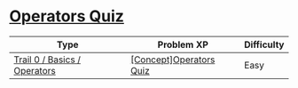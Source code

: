 # [Operators Quiz](https://www.codetree.ai/trails/complete/curated-cards/nl-pre-operators)

|Type|Problem XP|Difficulty|
|---|---|---|
|[Trail 0 / Basics / Operators](https://www.codetree.ai/trail-info/codetree-101/)|[[Concept]Operators Quiz](https://www.codetree.ai/trails/complete/curated-cards/nl-pre-operators/)|Easy|

